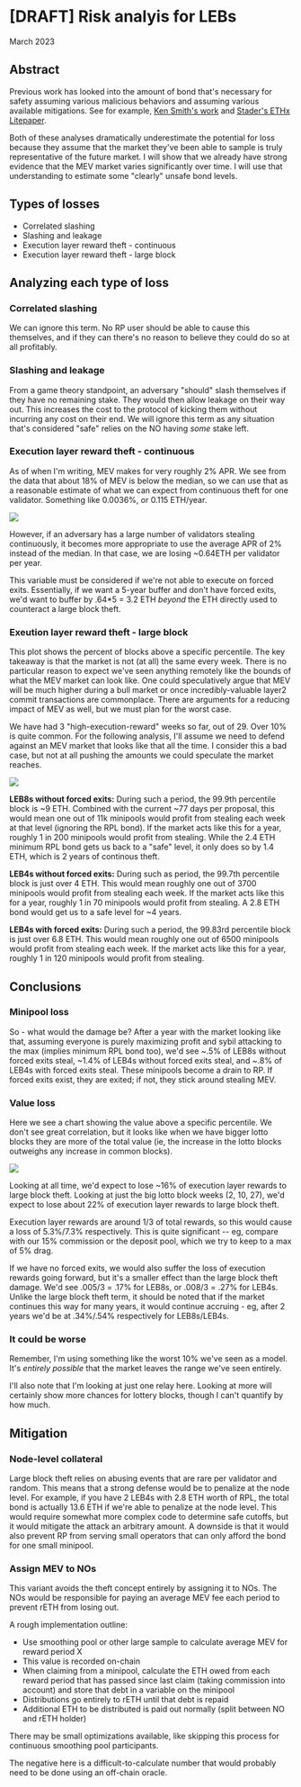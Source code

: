# [DRAFT] Risk analyis for LEBs
March 2023

## Abstract

Previous work has looked into the amount of bond that's necessary for safety assuming various
malicious behaviors and assuming various available mitigations. See for example,
[Ken Smith's work](https://github.com/htimsk/LEBminipools) and 
[Stader's ETHx Litepaper](https://www.staderlabs.com/docs/eth/Stader%20ETH%20Litepaper.pdf).

Both of these analyses dramatically underestimate the potential for loss because they assume that
the market they've been able to sample is truly representative of the future market. I will show
that we already have strong evidence that the MEV market varies significantly over time. I will use
that understanding to estimate some "clearly" unsafe bond levels.

## Types of losses
- Correlated slashing
- Slashing and leakage
- Execution layer reward theft - continuous
- Execution layer reward theft - large block

## Analyzing each type of loss

### Correlated slashing
We can ignore this term. No RP user should be able to cause this themselves, and if they can there's
no reason to believe they could do so at all profitably.

### Slashing and leakage
From a game theory standpoint, an adversary "should" slash themselves if they have no remaining
stake. They would then allow leakage on their way out. This increases the cost to the protocol of
kicking them without incurring any cost on their end. We will ignore this term as any situation
that's considered "safe" relies on the NO having _some_ stake left.

### Execution layer reward theft - continuous
As of when I'm writing, MEV makes for very roughly 2% APR. We see from the data that about 18% of
MEV is below the median, so we can use that as a reasonable estimate of what we can expect from
continuous theft for one validator. Something like 0.0036%, or 0.115 ETH/year.

![](./imgs/value_above_median.png)

However, if an adversary has a large number of validators stealing continuously, it becomes more
appropriate to use the average APR of 2% instead of the median. In that case, we are losing ~0.64ETH
per validator per year.

This variable must be considered if we're not able to execute on forced exits. Essentially, if we
want a 5-year buffer and don't have forced exits, we'd want to buffer by .64*5 = 3.2 ETH _beyond_
the ETH directly used to counteract a large block theft.

### Exeution layer reward theft - large block
This plot shows the percent of blocks above a specific percentile. The key takeaway is that the
market is not (at all) the same every week. There is no particular reason to expect we've seen
anything remotely like the bounds of what the MEV market can look like. One could speculatively
argue that MEV will be much higher during a bull market or once incredibly-valuable layer2 commit
transactions are commonplace. There are arguments for a reducing impact of MEV as well, but we must
plan for the worst case.

We have had 3 "high-execution-reward" weeks so far, out of 29. Over 10% is quite common. For the
following analysis, I'll assume we need to defend against an MEV market that looks like that all the
time. I consider this a bad case, but not at all pushing the amounts we could speculate the market
reaches.

![](./imgs/lotto_blocks.png)

**LEB8s without forced exits:** During such a period, the 99.9th percentile block is ~9 ETH.
Combined with the current ~77 days per proposal, this would mean one out of 11k minipools would
profit from stealing each week at that level (ignoring the RPL bond). If the market acts like this
for a year, roughly 1 in 200 minipools would profit from stealing. While the 2.4 ETH minimum RPL
bond gets us back to a "safe" level, it only does so by 1.4 ETH, which is 2 years of continous
theft.

**LEB4s without forced exits:** During such as period, the 99.7th percentile block is just over 4
ETH. This would mean roughly one out of 3700 minipools would profit from stealing each week. If the
market acts like this for a year, roughly 1 in 70 minipools would profit from stealing. A 2.8 ETH
bond would get us to a safe level for ~4 years.

**LEB4s with forced exits:** During such a period, the 99.83rd percentile block is just over 6.8
ETH. This would mean roughly one out of 6500 minipools would profit from stealing each week. If the
market acts like this for a year, roughly 1 in 120 minipools would profit from stealing.

## Conclusions
### Minipool loss
So - what would the damage be? After a year with the market looking like that, assuming everyone is
purely maximizing profit and sybil attacking to the max (implies minimum RPL bond too), we'd see
~.5% of LEB8s without forced exits steal, ~1.4% of LEB4s without forced exits steal, and ~.8% of
LEB4s with forced exits steal. These minipools become a drain to RP. If forced exits exist, they are
exited; if not, they stick around stealing MEV.

### Value loss
Here we see a chart showing the value above a specific percentile. We don't
see great correlation, but it looks like when we have bigger lotto blocks they are more of the
total value (ie, the increase in the lotto blocks outweighs any increase in common blocks).

![](./imgs/value_in_lotto_blocks.png)

Looking at all time, we'd expect to lose ~16% of execution layer rewards to large block theft.
Looking at just the big lotto block weeks (2, 10, 27), we'd expect to lose about 22% of execution
layer rewards to large block theft. 

Execution layer rewards are around 1/3 of total rewards, so this would cause a loss of 5.3%/7.3%
respectively. This is quite significant -- eg, compare with our 15% commission or the deposit pool,
which we try to keep to a max of 5% drag.

If we have no forced exits, we would also suffer the loss of execution rewards going forward, but
it's a smaller effect than the large block theft damage. We'd see .005/3 = .17% for LEB8s, or
.008/3 = .27% for LEB4s. Unlike the large block theft term, it should be noted that if the market
continues this way for many years, it would continue accruing - eg, after 2 years we'd be at
.34%/.54% respectively for LEB8s/LEB4s.

### It could be worse
Remember, I'm using something like the worst 10% we've seen as a model. It's _entirely possible_
that the market leaves the range we've seen entirely.

I'll also note that I'm looking at just one relay here. Looking at more will certainly show more
chances for lottery blocks, though I can't quantify by how much.

## Mitigation

### Node-level collateral
Large block theft relies on abusing events that are rare per validator and random. This means that a
strong defense would be to penalize at the node level. For example, if you have 2 LEB4s with 2.8 ETH
worth of RPL, the total bond is actually 13.6 ETH if we're able to penalize at the node level. This
would require somewhat more complex code to determine safe cutoffs, but it would mitigate the attack
an arbitrary amount. A downside is that it would also prevent RP from serving small operators that
can only afford the bond for one small minipool.

### Assign MEV to NOs
This variant avoids the theft concept entirely by assigning it to NOs. The NOs would be responsible
for paying an average MEV fee each period to prevent rETH from losing out.

A rough implementation outline:
- Use smoothing pool or other large sample to calculate average MEV for reward period X
- This value is recorded on-chain
- When claiming from a minipool, calculate the ETH owed from each reward period that has passed
  since last claim (taking commission into account) and store that debt in a variable on the
  minipool
- Distributions go entirely to rETH until that debt is repaid 
- Additional ETH to be distributed is paid out normally (split between NO and rETH holder)

There may be small optimizations available, like skipping this process for continuous smoothing
pool participants.

The negative here is a difficult-to-calculate number that would probably need to be done using an
off-chain oracle.